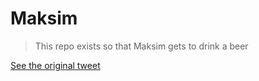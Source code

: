 # Maksim

> This repo exists so that Maksim gets to drink a beer

[See the original tweet](https://www.screencast.com/t/ODysQ08W)
